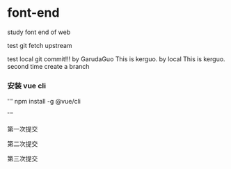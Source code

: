 # font-end
study font end of web

test git fetch upstream

test local git commit!!! by GarudaGuo This is kerguo. by local
This is kerguo. second time create a branch
### 安装 vue cli

'''
npm install -g @vue/cli

'''

第一次提交

第二次提交

第三次提交
